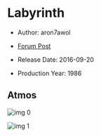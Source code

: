 # Labyrinth

* Author: aron7awol

* [Forum Post](https://www.avsforum.com/threads/bass-eq-for-filtered-movies.2995212/post-57249168)

* Release Date: 2016-09-20
* Production Year: 1986

## Atmos

![img 0](https://i.imgur.com/TiKFbQ1.jpg)

![img 1](https://i.imgur.com/91rHdoC.jpg)

